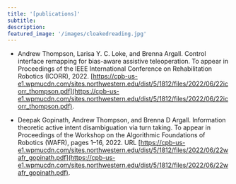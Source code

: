 ```yaml
---
title: '[publications]'
subtitle:
description:
featured_image: '/images/cloakedreading.jpg'
---
```


* Andrew Thompson, Larisa Y. C. Loke, and Brenna Argall. Control interface remapping for bias-aware assistive teleoperation. To appear in Proceedings of the IEEE International Conference on Rehabilitation Robotics (ICORR), 2022. [https://cpb-us-e1.wpmucdn.com/sites.northwestern.edu/dist/5/1812/files/2022/06/22icorr_thompson.pdf](https://cpb-us-e1.wpmucdn.com/sites.northwestern.edu/dist/5/1812/files/2022/06/22icorr_thompson.pdf).

* Deepak Gopinath, Andrew Thompson, and Brenna D Argall. Information theoretic active intent disambiguation via turn taking. To appear in Proceedings of the Workshop on the Algorithmic Foundations of Robotics (WAFR), pages 1–16, 2022. URL [https://cpb-us-e1.wpmucdn.com/sites.northwestern.edu/dist/5/1812/files/2022/06/22wafr_gopinath.pdf](https://cpb-us-e1.wpmucdn.com/sites.northwestern.edu/dist/5/1812/files/2022/06/22wafr_gopinath.pdf).